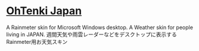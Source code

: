 # [OhTenki Japan](https://github.com/nek7u/OhTenki-Japan/wiki)
A Rainmeter skin for Microsoft Windows desktop. A Weather skin for people living in JAPAN. 週間天気や雨雲レーダーなどをデスクトップに表示するRainmeter用お天気スキン
